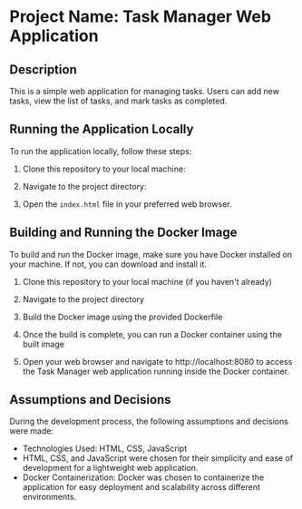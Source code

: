 # Project Name: Task Manager Web Application

## Description
This is a simple web application for managing tasks. Users can add new tasks, view the list of tasks, and mark tasks as completed.

## Running the Application Locally
To run the application locally, follow these steps:

1. Clone this repository to your local machine:

2. Navigate to the project directory:

3. Open the `index.html` file in your preferred web browser.

## Building and Running the Docker Image
To build and run the Docker image, make sure you have Docker installed on your machine. If not, you can download and install it.

1. Clone this repository to your local machine (if you haven't already)

2. Navigate to the project directory

3. Build the Docker image using the provided Dockerfile

4. Once the build is complete, you can run a Docker container using the built image

5. Open your web browser and navigate to http://localhost:8080 to access the Task Manager web application running inside the Docker container.

## Assumptions and Decisions
During the development process, the following assumptions and decisions were made:

- Technologies Used: HTML, CSS, JavaScript
- HTML, CSS, and JavaScript were chosen for their simplicity and ease of development for a lightweight web application.
- Docker Containerization: Docker was chosen to containerize the application for easy deployment and scalability across different environments.

